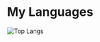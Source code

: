# My Languages
![Top Langs](https://github-readme-stats.vercel.app/api/top-langs/?username=LucyUwI&layout=compact&theme=dracula)
